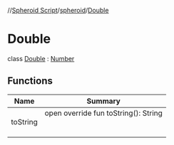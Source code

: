 //[Spheroid Script](../../index.md)/[spheroid](../index.md)/[Double](index.md)



# Double  
 class [Double](index.md) : [Number](../-number/index.md)   


## Functions  
  
|  Name|  Summary| 
|---|---|
| toString| open override fun toString(): String  <br><br><br>

